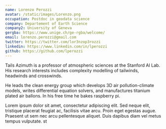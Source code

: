 ```yaml
---
name: Lorenzo Perozzi
avatar: /static/images/Lorenzo.png
occupation: Postdoc in geodata science
company: Departement of Earth Science
company2: University of Geneva
gergba: https://www.unige.ch/ge-rgba/welcome/
email: lorenzo.perozzi@gmail.com
twitter: https://twitter.com/lor3nzop3rozzi
linkedin: https://www.linkedin.com/in/lperozzi
github: https://github.com/lperozzi
---
```


Tails Azimuth is a professor of atmospheric sciences at the Stanford AI Lab. His research interests includes complexity modelling of tailwinds, headwinds and crosswinds.

He leads the clean energy group which develops 3D air pollution-climate models, writes differential equation solvers, and manufactures titanium plated air ballons. In his free time he bakes raspberry pi.

Lorem ipsum dolor sit amet, consectetur adipiscing elit. Sed neque elit, tristique placerat feugiat ac, facilisis vitae arcu. Proin eget egestas augue. Praesent ut sem nec arcu pellentesque aliquet. Duis dapibus diam vel metus tempus vulputate.
st